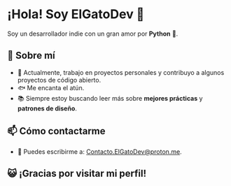 # ¡Hola! Soy **ElGatoDev** 🐾

Soy un desarrollador indie con un gran amor por **Python** 🐍.

## 🚀 Sobre mí

- 🔭 Actualmente, trabajo en proyectos personales y contribuyo a algunos proyectos de código abierto.  
- 🐟 Me encanta el atún.  
- 📚 Siempre estoy buscando leer más sobre **mejores prácticas** y **patrones de diseño**.

## 📫 Cómo contactarme  
- 📧 Puedes escribirme a: [Contacto.ElGatoDev@proton.me](mailto:Contacto.ElGatoDev@proton.me).

## 😺 ¡Gracias por visitar mi perfil!
